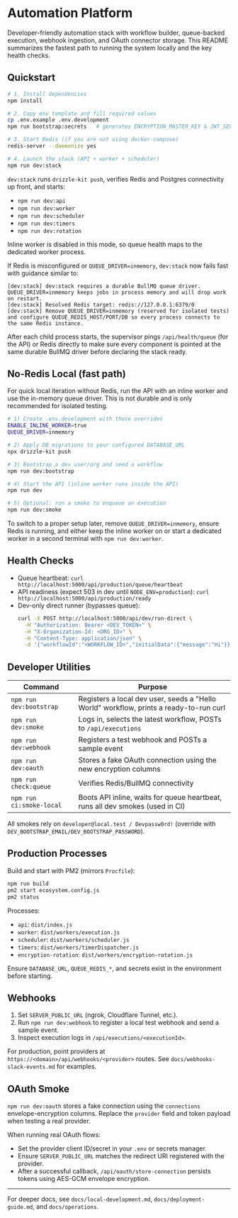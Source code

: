 # Automation Platform

Developer-friendly automation stack with workflow builder, queue-backed execution, webhook ingestion, and OAuth connector storage. This README summarizes the fastest path to running the system locally and the key health checks.

## Quickstart

```bash
# 1. Install dependencies
npm install

# 2. Copy env template and fill required values
cp .env.example .env.development
npm run bootstrap:secrets   # generates ENCRYPTION_MASTER_KEY & JWT_SECRET

# 3. Start Redis (if you are not using docker-compose)
redis-server --daemonize yes

# 4. Launch the stack (API + worker + scheduler)
npm run dev:stack
```

`dev:stack` runs `drizzle-kit push`, verifies Redis and Postgres connectivity up front, and starts:

- `npm run dev:api`
- `npm run dev:worker`
- `npm run dev:scheduler`
- `npm run dev:timers`
- `npm run dev:rotation`

Inline worker is disabled in this mode, so queue health maps to the dedicated worker process.

If Redis is misconfigured or `QUEUE_DRIVER=inmemory`, `dev:stack` now fails fast with guidance similar to:

```
[dev:stack] dev:stack requires a durable BullMQ queue driver. QUEUE_DRIVER=inmemory keeps jobs in process memory and will drop work on restart.
[dev:stack] Resolved Redis target: redis://127.0.0.1:6379/0
[dev:stack] Remove QUEUE_DRIVER=inmemory (reserved for isolated tests) and configure QUEUE_REDIS_HOST/PORT/DB so every process connects to the same Redis instance.
```

After each child process starts, the supervisor pings `/api/health/queue` (for the API) or Redis directly to make sure every component is pointed at the same durable BullMQ driver before declaring the stack ready.

## No-Redis Local (fast path)

For quick local iteration without Redis, run the API with an inline worker and use the in-memory queue driver. This is not durable and is only recommended for isolated testing.

```bash
# 1) Create .env.development with these overrides
ENABLE_INLINE_WORKER=true
QUEUE_DRIVER=inmemory

# 2) Apply DB migrations to your configured DATABASE_URL
npx drizzle-kit push

# 3) Bootstrap a dev user/org and seed a workflow
npm run dev:bootstrap

# 4) Start the API (inline worker runs inside the API)
npm run dev

# 5) Optional: run a smoke to enqueue an execution
npm run dev:smoke
```

To switch to a proper setup later, remove `QUEUE_DRIVER=inmemory`, ensure Redis is running, and either keep the inline worker on or start a dedicated worker in a second terminal with `npm run dev:worker`.

## Health Checks

- Queue heartbeat: `curl http://localhost:5000/api/production/queue/heartbeat`
- API readiness (expect 503 in dev until `NODE_ENV=production`): `curl http://localhost:5000/api/production/ready`
- Dev-only direct runner (bypasses queue):
  ```bash
  curl -X POST http://localhost:5000/api/dev/run-direct \
    -H "Authorization: Bearer <DEV_TOKEN>" \
    -H "X-Organization-Id: <ORG_ID>" \
    -H "Content-Type: application/json" \
    -d '{"workflowId":"<WORKFLOW_ID>","initialData":{"message":"Hi"}}'
  ```

## Developer Utilities

| Command | Purpose |
| --- | --- |
| `npm run dev:bootstrap` | Registers a local dev user, seeds a "Hello World" workflow, prints a ready-to-run curl |
| `npm run dev:smoke` | Logs in, selects the latest workflow, POSTs to `/api/executions` |
| `npm run dev:webhook` | Registers a test webhook and POSTs a sample event |
| `npm run dev:oauth` | Stores a fake OAuth connection using the new encryption columns |
| `npm run check:queue` | Verifies Redis/BullMQ connectivity |
| `npm run ci:smoke-local` | Boots API inline, waits for queue heartbeat, runs all dev smokes (used in CI) |

All smokes rely on `developer@local.test / Devpassw0rd!` (override with `DEV_BOOTSTRAP_EMAIL/DEV_BOOTSTRAP_PASSWORD`).

## Production Processes

Build and start with PM2 (mirrors `Procfile`):

```bash
npm run build
pm2 start ecosystem.config.js
pm2 status
```

Processes:
- `api`: `dist/index.js`
- `worker`: `dist/workers/execution.js`
- `scheduler`: `dist/workers/scheduler.js`
- `timers`: `dist/workers/timerDispatcher.js`
- `encryption-rotation`: `dist/workers/encryption-rotation.js`

Ensure `DATABASE_URL`, `QUEUE_REDIS_*`, and secrets exist in the environment before starting.

## Webhooks

1. Set `SERVER_PUBLIC_URL` (ngrok, Cloudflare Tunnel, etc.).
2. Run `npm run dev:webhook` to register a local test webhook and send a sample event.
3. Inspect execution logs in `/api/executions/<executionId>`.

For production, point providers at `https://<domain>/api/webhooks/<provider>` routes. See `docs/webhooks-slack-events.md` for examples.

## OAuth Smoke

`npm run dev:oauth` stores a fake connection using the `connections` envelope-encryption columns. Replace the `provider` field and token payload when testing a real provider.

When running real OAuth flows:

- Set the provider client ID/secret in your `.env` or secrets manager.
- Ensure `SERVER_PUBLIC_URL` matches the redirect URI registered with the provider.
- After a successful callback, `/api/oauth/store-connection` persists tokens using AES-GCM envelope encryption.

---

For deeper docs, see `docs/local-development.md`, `docs/deployment-guide.md`, and `docs/operations`.
